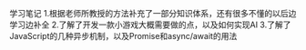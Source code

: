 学习笔记
1.根据老师所教授的方法补充了一部分知识体系，还有很多不懂的以后边学习边补全
2.了解了开发一款小游戏大概需要做的点，以及如何实现AI
3.了解了JavaScript的几种异步机制，以及Promise和async/await的用法